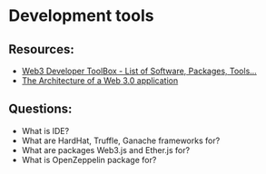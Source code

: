 # Development tools

## Resources:
* [Web3 Developer ToolBox - List of Software, Packages, Tools...](https://youtu.be/1M0n4mGHmpo)
* [The Architecture of a Web 3.0 application](https://www.preethikasireddy.com/post/the-architecture-of-a-web-3-0-application)

## Questions:

* What is IDE? 
* What are HardHat, Truffle, Ganache frameworks for?
* What are packages Web3.js and Ether.js for?
* What is OpenZeppelin package for?
